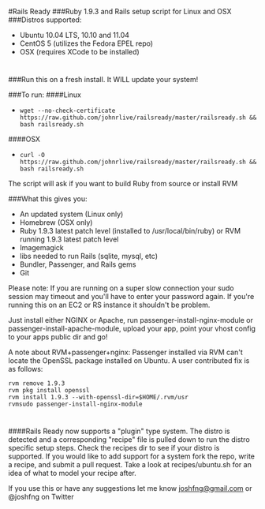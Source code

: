 #Rails Ready
###Ruby 1.9.3 and Rails setup script for Linux and OSX
###Distros supported:
 * Ubuntu 10.04 LTS, 10.10 and 11.04
 * CentOS 5 (utilizes the Fedora EPEL repo)
 * OSX (requires XCode to be installed)

# 
###Run this on a fresh install. It WILL update your system!

###To run:
####Linux
  * `wget --no-check-certificate https://raw.github.com/johnrlive/railsready/master/railsready.sh && bash railsready.sh`

####OSX
  * `curl -O https://raw.github.com/johnrlive/railsready/master/railsready.sh && bash railsready.sh`

The script will ask if you want to build Ruby from source or install RVM

###What this gives you:
  * An updated system (Linux only)
  * Homebrew (OSX only)
  * Ruby 1.9.3 latest patch level (installed to /usr/local/bin/ruby) or RVM running 1.9.3 latest patch level
  * Imagemagick
  * libs needed to run Rails (sqlite, mysql, etc)
  * Bundler, Passenger, and Rails gems
  * Git

Please note: If you are running on a super slow connection your sudo session may timeout and you'll have to enter your password again. If you're running this on an EC2 or RS instance it shouldn't be problem.

Just install either NGINX or Apache, run passenger-install-nginx-module or passenger-install-apache-module, upload your app, point your vhost config to your apps public dir and go!

A note about RVM+passenger+nginx:
Passenger installed via RVM can't locate the OpenSSL package installed on Ubuntu. A user contributed fix is as follows:

````
rvm remove 1.9.3
rvm pkg install openssl
rvm install 1.9.3 --with-openssl-dir=$HOME/.rvm/usr
rvmsudo passenger-install-nginx-module
````

# 
####Rails Ready now supports a "plugin" type system. The distro is detected and a corresponding "recipe" file is pulled down to run the distro specific setup steps. Check the recipes dir to see if your distro is supported. If you would like to add support for a system fork the repo, write a recipe, and submit a pull request. Take a look at recipes/ubuntu.sh for an idea of what to model your recipe after.

If you use this or have any suggestions let me know joshfng@gmail.com or @joshfng on Twitter
